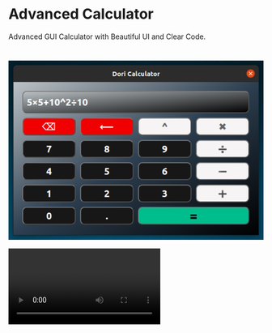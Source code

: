 # Advanced Calculator
Advanced GUI Calculator with Beautiful UI and Clear Code.


#

![demo](demo.png)


![demo](https://raw.githubusercontent.com/dori-dev/demo-calculator/main/demo.mkv)
